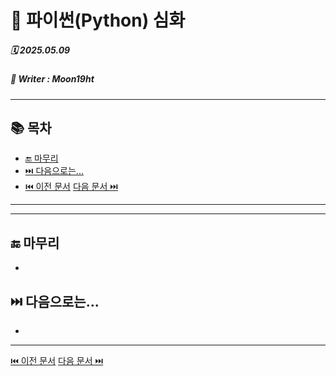 # 🧩 파이썬(Python) 심화

##### 🗓️ 2025.05.09
##### 📝 Writer : Moon19ht

---

## 📚 목차

- [🔚 마무리](#-마무리)
- [⏭️ 다음으로는...](#️-다음으로는)
- [⏮️ 이전 문서](./0508%20Python정리.md) [다음 문서 ⏭️](./0512%20Python정리.md)

---



---

## 🔚 마무리
- 

## ⏭️ 다음으로는...
- 

---

[⏮️ 이전 문서](./0508%20Python정리.md) [다음 문서 ⏭️](./0512%20Python정리.md)